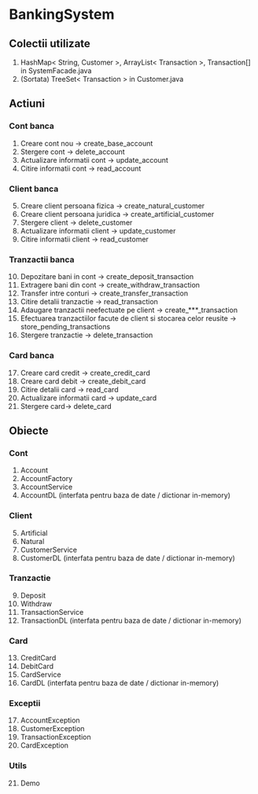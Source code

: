 # BankingSystem

## Colectii utilizate 

1. HashMap< String, Customer >, ArrayList< Transaction >, Transaction[] in SystemFacade.java
2. (Sortata) TreeSet< Transaction > in Customer.java

## Actiuni

### Cont banca
1. Creare cont nou -> create_base_account
2. Stergere cont -> delete_account
3. Actualizare informatii cont -> update_account
4. Citire informatii cont -> read_account
### Client banca
5. Creare client persoana fizica -> create_natural_customer
6. Creare client persoana juridica -> create_artificial_customer
7. Stergere client -> delete_customer
8. Actualizare informatii client -> update_customer
9. Citire informatii client -> read_customer
### Tranzactii banca 
10. Depozitare bani in cont -> create_deposit_transaction
11. Extragere bani din cont -> create_withdraw_transaction
12. Transfer intre conturi -> create_transfer_transaction
13. Citire detalii tranzactie -> read_transaction
14. Adaugare tranzactii neefectuate pe client -> create_***_transaction
15. Efectuarea tranzactiilor facute de client si stocarea celor reusite -> store_pending_transactions
16. Stergere tranzactie -> delete_transaction
### Card banca 
17. Creare card credit -> create_credit_card
18. Creare card debit -> create_debit_card
19. Citire detalii card -> read_card
20. Actualizare informatii card -> update_card
21. Stergere card-> delete_card

## Obiecte

### Cont 
1. Account
2. AccountFactory
3. AccountService
4. AccountDL (interfata pentru baza de date / dictionar in-memory)
### Client
5. Artificial 
6. Natural 
7. CustomerService
8. CustomerDL (interfata pentru baza de date / dictionar in-memory)
### Tranzactie
9. Deposit
10. Withdraw
11. TransactionService
12. TransactionDL (interfata pentru baza de date / dictionar in-memory)
### Card 
13. CreditCard 
14. DebitCard 
15. CardService 
16. CardDL (interfata pentru baza de date / dictionar in-memory)
### Exceptii
17. AccountException
18. CustomerException
19. TransactionException
20. CardException
### Utils
21. Demo